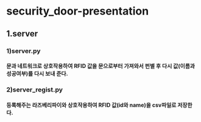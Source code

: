 # security_door-presentation
## 1.server
### 1)server.py
#### 문과 네트워크로 상호작용하여 RFID 값을 문으로부터 가져와서 펀별 후 다시 값(이름과 성공여부)를 다시 보내 준다.
### 2)server_regist.py
#### 등록해주는 라즈베리파이와 상호작용하여 RFID 값(id와 name)을 csv파일로 저장한다.
